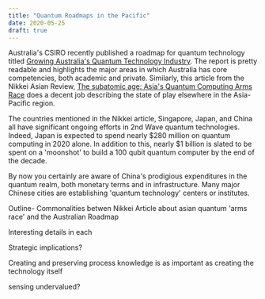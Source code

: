 ```yaml
---
title: "Quantum Roadmaps in the Pacific"
date: 2020-05-25
draft: true
---
```


Australia's CSIRO recently published a roadmap for quantum technology titled <a href="https://www.csiro.au/en/Showcase/quantum/">Growing Australia's Quantum Technology Industry</a>. The report is pretty readable and highlights the major areas in which Australia has core competencies, both academic and private. Similarly, this article from the Nikkei Asian Review, <a href="https://asia.nikkei.com/Business/Technology/The-subatomic-age-Asia-s-quantum-computing-arms-race2">The subatomic age: Asia's Quantum Computing Arms Race</a> does a decent job describing the state of play elsewhere in the Asia-Pacific region.

The countries mentioned in the Nikkei article, Singapore, Japan, and China all have significant ongoing efforts in 2nd Wave quantum technologies. Indeed, Japan is expected to spend nearly $280 million on quantum computing in 2020 alone. In addition to this, nearly $1 billion is slated to be spent on a 'moonshot' to build a 100 qubit quantum computer by the end of the decade.

By now you certainly are aware of China's prodigious expenditures in the quantum realm, both monetary terms and in infrastructure. Many major Chinese cities are establishing 'quantum technology' centers or institutes.


Outline- Commonalities betwen Nikkei Article about asian quantum 'arms race' and the Australian Roadmap

Interesting details in each

Strategic implications?

Creating and preserving process knowledge is as important as creating the technology itself

sensing undervalued?
